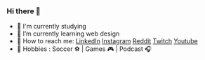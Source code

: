 ### Hi there 👋

<!--
**scjoaoantonio/scjoaoantonio** is a ✨ _special_ ✨ repository because its `README.md` (this file) appears on your GitHub profile.-->

- 🔰 I'm currently studying
- 🔰 I’m currently learning web design
- 🔰 How to reach me:
  [LinkedIn](https://www.linkedin.com/in/joão-antônio-santos-carvalho-473365211/)
  [Instagram](https://www.instagram.com/scjoaoantonio/)
  [Reddit](https://www.reddit.com/user/scjoaoantonio)
  [Twitch](https://www.twitch.tv/scjoaoantonio)
  [Youtube](https://www.youtube.com/user/NotsuruMine)
- 🔰 Hobbies : Soccer ⚽ | Games 🎮 | Podcast 🎧
